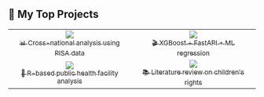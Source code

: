 <h2>📘 My Top Projects</h2>

<div align="center">
  <table>
    <tr>
      <td align="center" width="300">
        <a href="https://github.com/yourusername/school-bullying-trends">
          <img src="https://img.shields.io/badge/-School%20Bullying%20Trends-blue?style=for-the-badge" />
          <br />
          <sub>📊 Cross-national analysis using PISA data</sub>
        </a>
      </td>
      <td align="center" width="300">
        <a href="https://github.com/yourusername/movie-revenue-prediction">
          <img src="https://img.shields.io/badge/-Movie%20Revenue%20Prediction-red?style=for-the-badge" />
          <br />
          <sub>🎬 XGBoost + FastAPI + ML regression</sub>
        </a>
      </td>
    </tr>
    <tr>
      <td align="center" width="300">
        <a href="https://github.com/yourusername/n-sumhss-analysis">
          <img src="https://img.shields.io/badge/-Substance%20Use%20Survey-green?style=for-the-badge" />
          <br />
          <sub>🧠 R-based public health facility analysis</sub>
        </a>
      </td>
      <td align="center" width="300">
        <a href="https://github.com/yourusername/youth-voice-violence">
          <img src="https://img.shields.io/badge/-Youth%20Voice%20Against%20Violence-purple?style=for-the-badge" />
          <br />
          <sub>📚 Literature review on children's rights</sub>
        </a>
      </td>
    </tr>
  </table>
</div>
